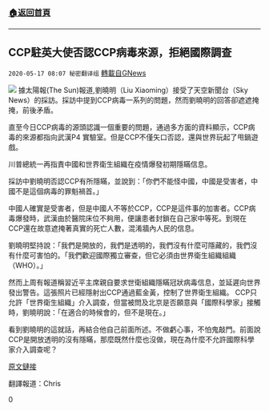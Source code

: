 ###  [:house:返回首頁](https://github.com/ourhimalayas/txt)
---

## CCP駐英大使否認CCP病毒來源，拒絕國際調查
`2020-05-17 08:07 秘密翻译组` [轉載自GNews](https://gnews.org/zh-hant/205537/)

![](https://s3.amazonaws.com/gnews-media-offload/wp-content/uploads/2020/05/16143938/corona_Verschwoerung.jpg)
據太陽報(The Sun)報道,劉曉明（Liu Xiaoming）接受了天空新聞台（Sky News）的採訪。採訪中提到CCP病毒一系列的問題，然而劉曉明的回答卻遮遮掩掩，前後矛盾。

直至今日CCP病毒的源頭認識一個重要的問題，通過多方面的資料顯示，CCP病毒的來源都指向武漢P4 實驗室。但是CCP不僅矢口否認，還與世界玩起了甩鍋遊戲。

川普總統一再指責中國和世界衛生組織在疫情爆發初期隱瞞信息。

採訪中劉曉明否認CCP有所隱瞞，並說到：「你們不能怪中國，中國是受害者，中國不是這個病毒的罪魁禍首。」

中國人確實是受害者，但是中國人不等於CCP，CCP是這件事的加害者。CCP病毒爆發時，武漢由於醫院床位不夠用，便讓患者封鎖在自己家中等死。到現在CCP還在故意遮掩著真實的死亡人數，混淆牆內人民的信息。

劉曉明堅持說：「我們是開放的，我們是透明的，我們沒有什麼可隱藏的，我們沒有什麼可害怕的。「我們歡迎國際獨立審查，但它必須由世界衛生組織組織（WHO）。」

然而上周有報道稱習近平主席親自要求世衛組織隱瞞冠狀病毒信息，並延遲向世界發出警告。這張照片已經隱射出CCP通過藍金黃，控制了世界衛生組織。
CCP只允許「世界衛生組織」介入調查，但當被問及北京是否願意與「國際科學家」接觸時，劉曉明說：「在適合的時候會的，但不是現在。」

看到劉曉明的這就話，再結合他自己前面所述。不做虧心事，不怕鬼敲門。前面說 CCP是開放透明的沒有隱瞞，那麼既然什麼也沒做，現在為什麼不允許國際科學家介入調查呢？

[原文鏈接](https://www.thesun.co.uk/news/11628699/coronavirus-not-fault-china-victim-ambassador/)

翻譯報道：Chris

0
